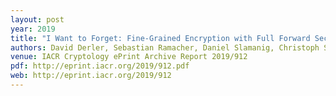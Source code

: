 ```yaml
---
layout: post
year: 2019
title: "I Want to Forget: Fine-Grained Encryption with Full Forward Secrecy in the Distributed Setting"
authors: David Derler, Sebastian Ramacher, Daniel Slamanig, Christoph Striecks
venue: IACR Cryptology ePrint Archive Report 2019/912
pdf: http://eprint.iacr.org/2019/912.pdf
web: http://eprint.iacr.org/2019/912
---
```

